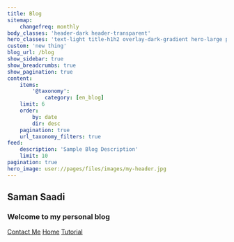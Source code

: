 ```yaml
---
title: Blog
sitemap:
    changefreq: monthly
body_classes: 'header-dark header-transparent'
hero_classes: 'text-light title-h1h2 overlay-dark-gradient hero-large parallax'
custom: 'new thing'
blog_url: /blog
show_sidebar: true
show_breadcrumbs: true
show_pagination: true
content:
    items:
        '@taxonomy':
            category: [en_blog]
    limit: 6
    order:
        by: date
        dir: desc
    pagination: true
    url_taxonomy_filters: true
feed:
    description: 'Sample Blog Description'
    limit: 10
pagination: true
hero_image: user://pages/files/images/my-header.jpg
---
```



## Saman Saadi

### Welcome to my personal blog

[Contact Me](https://www.linkedin.com/in/samansaadi?classes=btn,btn-primary,btn-lg)
[Home](/?classes=btn,btn-primary,btn-lg)
[Tutorial](/tutorial/notes?classes=btn,btn-primary,btn-lg)

